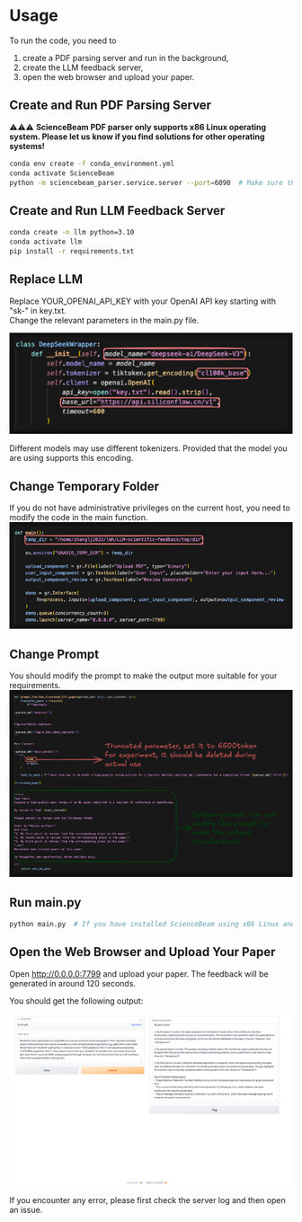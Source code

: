 # Usage

To run the code, you need to 
1) create a PDF parsing server and run in the background, 
2) create the LLM feedback server, 
3) open the web browser and upload your paper.

## Create and Run PDF Parsing Server

⚠️⚠️⚠️ **ScienceBeam PDF parser only supports x86 Linux operating system. Please let us know if you find solutions for other operating systems!**

```bash
conda env create -f conda_environment.yml
conda activate ScienceBeam
python -m sciencebeam_parser.service.server --port=6090  # Make sure this is running in the background，don't close it
```

## Create and Run LLM Feedback Server

```bash
conda create -n llm python=3.10
conda activate llm
pip install -r requirements.txt
```
## Replace LLM

Replace YOUR_OPENAI_API_KEY with your OpenAI API key starting with "sk-" in key.txt.   
Change the relevant parameters in the main.py file.

![Modify the place circled with a red box.](Images/change_model.png)

Different models may use different tokenizers. Provided that the model you are using supports this encoding. 

## Change Temporary Folder

If you do not have administrative privileges on the current host, you need to modify the code in the main function.
![Modify file address](Images/temp_dir.png)

## Change Prompt
You should modify the prompt to make the output more suitable for your requirements.
![](Images/prompt.png)

## Run main.py

```bash
python main.py  # If you have installed ScienceBeam using x86 Linux and want to generate feedback from the raw PDF file
```

## Open the Web Browser and Upload Your Paper

Open http://0.0.0.0:7799 and upload your paper. The feedback will be generated in around 120 seconds.

You should get the following output:

![demo](Images/demo.png)

If you encounter any error, please first check the server log and then open an issue.

